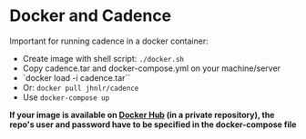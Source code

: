 # Docker and Cadence

Important for running cadence in a docker container:

-   Create image with shell script: `./docker.sh`
-   Copy cadence.tar and docker-compose.yml on your machine/server
-   `docker load -i cadence.tar``
-   Or: `docker pull jhnlr/cadence`
-   Use `docker-compose up`

**If your image is available on [Docker Hub](https://hub.docker.com) (in a private repository), the repo's user and password have to be specified in the docker-compose file**
